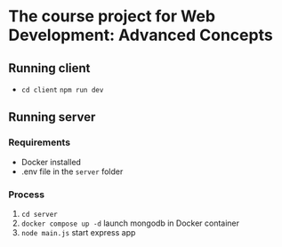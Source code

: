 # The course project for Web Development: Advanced Concepts

## Running client

- `cd client` `npm run dev`

## Running server

### Requirements

- Docker installed
- .env file in the `server` folder

### Process

1. `cd server`
2. `docker compose up -d` launch mongodb in Docker container
3. `node main.js` start express app
